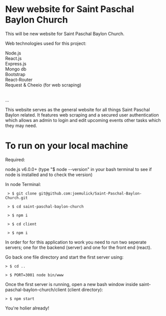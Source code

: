 # New website for Saint Paschal Baylon Church

This will be new website for Saint Paschal Baylon Church.

Web technologies used for this project:

Node.js
<br />
React.js
<br />
Express.js
<br />
Mongo db
<br />
Bootstrap
<br />
React-Router
<br />
Request & Cheeio (for web scraping)
<br />
<br />

...

This website serves as the general website for all things Saint Paschal Baylon related. It features web scraping and a secured user authentication which allows an admin to login and edit upcoming events other tasks which they may need. 

# To run on your local machine

Required: 

 node.js v6.0.0+ (type "$ node --version" in your bash terminal to see if node is installed and to check the version)

In node Terminal:

	 > $ git clone git@github.com:joemulick/Saint-Paschal-Baylon-Church.git

	 > $ cd saint-paschal-baylon-church

	 > $ npm i

	 > $ cd client

	 > $ npm i

	 

In order for for this application to work you need to run two seperate servers; one for the backend (server) and one for the front end (react).

Go back one file directory and start the first server using:

	> $ cd ..

	> $ PORT=3001 node bin/www

Once the first server is running, open a new bash window inside saint-paschal-baylon-church/client (client directory):

	> $ npm start

You're holier already!






